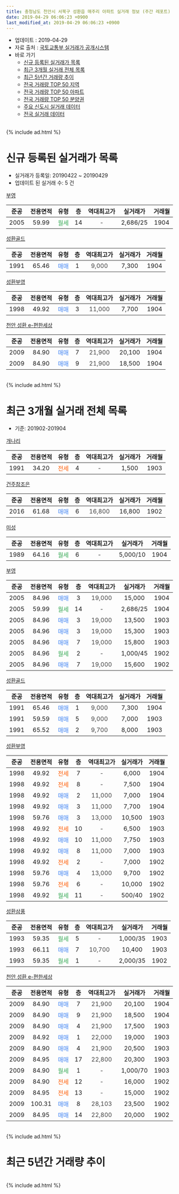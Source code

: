 ```yaml
---
title: 충청남도 천안시 서북구 성환읍 매주리 아파트 실거래 정보 (주간 레포트)
date: 2019-04-29 06:06:23 +0900
last_modified_at: 2019-04-29 06:06:23 +0900
---
```


* 업데이트 : 2019-04-29
* 자료 출처 : [국토교통부 실거래가 공개시스템](http://rt.molit.go.kr)
* 바로 가기
    * [신규 등록된 실거래가 목록](#신규-등록된-실거래가-목록)
    * [최근 3개월 실거래 전체 목록](#최근-3개월-실거래-전체-목록)
    * [최근 5년간 거래량 추이](#최근-5년간-거래량-추이)
    * [전국 거래량 TOP 50 지역](https://inasie.github.io/apt-trade-info/최근-3개월-전국에서-가장-거래가-많이-발생한-지역)
    * [전국 거래량 TOP 50 아파트](https://inasie.github.io/apt-trade-info/최근-3개월-전국에서-가장-거래가-많이-발생한-아파트)
    * [전국 거래량 TOP 50 분양권](https://inasie.github.io/apt-trade-info/최근-3개월-전국에서-가장-거래가-많이-발생한-분양권)
    * [주요 신도시 실거래 데이터](https://inasie.github.io/apt-trade-info/주요-신도시)
    * [전국 실거래 데이터](https://inasie.github.io/apt-trade-info/전국)
<br>
{% include ad.html %}
<br>

# 신규 등록된 실거래가 목록
* 실거래가 등록일: 20190422 ~ 20190429
* 업데이트 된 실거래 수: 5 건


[부영](https://search.naver.com/search.naver?query=%EC%B6%A9%EC%B2%AD%EB%82%A8%EB%8F%84+%EC%B2%9C%EC%95%88%EC%8B%9C+%EC%84%9C%EB%B6%81%EA%B5%AC+%EC%84%B1%ED%99%98%EC%9D%8D+%EB%A7%A4%EC%A3%BC%EB%A6%AC+%EB%B6%80%EC%98%81)

|준공|전용면적|유형|층|역대최고가|실거래가|거래월|
|:---:|:---:|:---:|:---:|:---:|:---:|:---:|
|2005|59.99|<span style="color:#34a853">월세</span>|14|<span style="color:#444444">-</span>|2,686/25|1904|

[성환골드](https://search.naver.com/search.naver?query=%EC%B6%A9%EC%B2%AD%EB%82%A8%EB%8F%84+%EC%B2%9C%EC%95%88%EC%8B%9C+%EC%84%9C%EB%B6%81%EA%B5%AC+%EC%84%B1%ED%99%98%EC%9D%8D+%EB%A7%A4%EC%A3%BC%EB%A6%AC+%EC%84%B1%ED%99%98%EA%B3%A8%EB%93%9C)

|준공|전용면적|유형|층|역대최고가|실거래가|거래월|
|:---:|:---:|:---:|:---:|:---:|:---:|:---:|
|1991|65.46|<span style="color:#4285f3">매매</span>|1|<span style="color:#444444">9,000</span>|7,300|1904|

[성환부영](https://search.naver.com/search.naver?query=%EC%B6%A9%EC%B2%AD%EB%82%A8%EB%8F%84+%EC%B2%9C%EC%95%88%EC%8B%9C+%EC%84%9C%EB%B6%81%EA%B5%AC+%EC%84%B1%ED%99%98%EC%9D%8D+%EB%A7%A4%EC%A3%BC%EB%A6%AC+%EC%84%B1%ED%99%98%EB%B6%80%EC%98%81)

|준공|전용면적|유형|층|역대최고가|실거래가|거래월|
|:---:|:---:|:---:|:---:|:---:|:---:|:---:|
|1998|49.92|<span style="color:#4285f3">매매</span>|3|<span style="color:#444444">11,000</span>|7,700|1904|

[천안 성환 e-편한세상](https://search.naver.com/search.naver?query=%EC%B6%A9%EC%B2%AD%EB%82%A8%EB%8F%84+%EC%B2%9C%EC%95%88%EC%8B%9C+%EC%84%9C%EB%B6%81%EA%B5%AC+%EC%84%B1%ED%99%98%EC%9D%8D+%EB%A7%A4%EC%A3%BC%EB%A6%AC+%EC%B2%9C%EC%95%88+%EC%84%B1%ED%99%98+e-%ED%8E%B8%ED%95%9C%EC%84%B8%EC%83%81)

|준공|전용면적|유형|층|역대최고가|실거래가|거래월|
|:---:|:---:|:---:|:---:|:---:|:---:|:---:|
|2009|84.90|<span style="color:#4285f3">매매</span>|7|<span style="color:#444444">21,900</span>|20,100|1904|
|2009|84.90|<span style="color:#4285f3">매매</span>|9|<span style="color:#444444">21,900</span>|18,500|1904|


<br>
{% include ad.html %}
<br>

# 최근 3개월 실거래 전체 목록
* 기준: 201902-201904


[개나리](https://search.naver.com/search.naver?query=%EC%B6%A9%EC%B2%AD%EB%82%A8%EB%8F%84+%EC%B2%9C%EC%95%88%EC%8B%9C+%EC%84%9C%EB%B6%81%EA%B5%AC+%EC%84%B1%ED%99%98%EC%9D%8D+%EB%A7%A4%EC%A3%BC%EB%A6%AC+%EA%B0%9C%EB%82%98%EB%A6%AC)

|준공|전용면적|유형|층|역대최고가|실거래가|거래월|
|:---:|:---:|:---:|:---:|:---:|:---:|:---:|
|1991|34.20|<span style="color:#ff5a00">전세</span>|4|<span style="color:#444444">-</span>|1,500|1903|

[건주참조은](https://search.naver.com/search.naver?query=%EC%B6%A9%EC%B2%AD%EB%82%A8%EB%8F%84+%EC%B2%9C%EC%95%88%EC%8B%9C+%EC%84%9C%EB%B6%81%EA%B5%AC+%EC%84%B1%ED%99%98%EC%9D%8D+%EB%A7%A4%EC%A3%BC%EB%A6%AC+%EA%B1%B4%EC%A3%BC%EC%B0%B8%EC%A1%B0%EC%9D%80)

|준공|전용면적|유형|층|역대최고가|실거래가|거래월|
|:---:|:---:|:---:|:---:|:---:|:---:|:---:|
|2016|61.68|<span style="color:#4285f3">매매</span>|6|<span style="color:#444444">16,800</span>|16,800|1902|

[미성](https://search.naver.com/search.naver?query=%EC%B6%A9%EC%B2%AD%EB%82%A8%EB%8F%84+%EC%B2%9C%EC%95%88%EC%8B%9C+%EC%84%9C%EB%B6%81%EA%B5%AC+%EC%84%B1%ED%99%98%EC%9D%8D+%EB%A7%A4%EC%A3%BC%EB%A6%AC+%EB%AF%B8%EC%84%B1)

|준공|전용면적|유형|층|역대최고가|실거래가|거래월|
|:---:|:---:|:---:|:---:|:---:|:---:|:---:|
|1989|64.16|<span style="color:#34a853">월세</span>|6|<span style="color:#444444">-</span>|5,000/10|1904|

[부영](https://search.naver.com/search.naver?query=%EC%B6%A9%EC%B2%AD%EB%82%A8%EB%8F%84+%EC%B2%9C%EC%95%88%EC%8B%9C+%EC%84%9C%EB%B6%81%EA%B5%AC+%EC%84%B1%ED%99%98%EC%9D%8D+%EB%A7%A4%EC%A3%BC%EB%A6%AC+%EB%B6%80%EC%98%81)

|준공|전용면적|유형|층|역대최고가|실거래가|거래월|
|:---:|:---:|:---:|:---:|:---:|:---:|:---:|
|2005|84.96|<span style="color:#4285f3">매매</span>|3|<span style="color:#444444">19,000</span>|15,000|1904|
|2005|59.99|<span style="color:#34a853">월세</span>|14|<span style="color:#444444">-</span>|2,686/25|1904|
|2005|84.96|<span style="color:#4285f3">매매</span>|3|<span style="color:#444444">19,000</span>|13,500|1903|
|2005|84.96|<span style="color:#4285f3">매매</span>|3|<span style="color:#444444">19,000</span>|15,300|1903|
|2005|84.96|<span style="color:#4285f3">매매</span>|7|<span style="color:#444444">19,000</span>|15,800|1903|
|2005|84.96|<span style="color:#34a853">월세</span>|2|<span style="color:#444444">-</span>|1,000/45|1902|
|2005|84.96|<span style="color:#4285f3">매매</span>|7|<span style="color:#444444">19,000</span>|15,600|1902|

[성환골드](https://search.naver.com/search.naver?query=%EC%B6%A9%EC%B2%AD%EB%82%A8%EB%8F%84+%EC%B2%9C%EC%95%88%EC%8B%9C+%EC%84%9C%EB%B6%81%EA%B5%AC+%EC%84%B1%ED%99%98%EC%9D%8D+%EB%A7%A4%EC%A3%BC%EB%A6%AC+%EC%84%B1%ED%99%98%EA%B3%A8%EB%93%9C)

|준공|전용면적|유형|층|역대최고가|실거래가|거래월|
|:---:|:---:|:---:|:---:|:---:|:---:|:---:|
|1991|65.46|<span style="color:#4285f3">매매</span>|1|<span style="color:#444444">9,000</span>|7,300|1904|
|1991|59.59|<span style="color:#4285f3">매매</span>|5|<span style="color:#444444">9,000</span>|7,000|1903|
|1991|65.52|<span style="color:#4285f3">매매</span>|2|<span style="color:#444444">9,700</span>|8,000|1903|

[성환부영](https://search.naver.com/search.naver?query=%EC%B6%A9%EC%B2%AD%EB%82%A8%EB%8F%84+%EC%B2%9C%EC%95%88%EC%8B%9C+%EC%84%9C%EB%B6%81%EA%B5%AC+%EC%84%B1%ED%99%98%EC%9D%8D+%EB%A7%A4%EC%A3%BC%EB%A6%AC+%EC%84%B1%ED%99%98%EB%B6%80%EC%98%81)

|준공|전용면적|유형|층|역대최고가|실거래가|거래월|
|:---:|:---:|:---:|:---:|:---:|:---:|:---:|
|1998|49.92|<span style="color:#ff5a00">전세</span>|7|<span style="color:#444444">-</span>|6,000|1904|
|1998|49.92|<span style="color:#ff5a00">전세</span>|8|<span style="color:#444444">-</span>|7,500|1904|
|1998|49.92|<span style="color:#4285f3">매매</span>|2|<span style="color:#444444">11,000</span>|7,000|1904|
|1998|49.92|<span style="color:#4285f3">매매</span>|3|<span style="color:#444444">11,000</span>|7,700|1904|
|1998|59.76|<span style="color:#4285f3">매매</span>|3|<span style="color:#444444">13,000</span>|10,500|1903|
|1998|49.92|<span style="color:#ff5a00">전세</span>|10|<span style="color:#444444">-</span>|6,500|1903|
|1998|49.92|<span style="color:#4285f3">매매</span>|10|<span style="color:#444444">11,000</span>|7,750|1903|
|1998|49.92|<span style="color:#4285f3">매매</span>|8|<span style="color:#444444">11,000</span>|7,000|1903|
|1998|49.92|<span style="color:#ff5a00">전세</span>|2|<span style="color:#444444">-</span>|7,000|1902|
|1998|59.76|<span style="color:#4285f3">매매</span>|4|<span style="color:#444444">13,000</span>|9,700|1902|
|1998|59.76|<span style="color:#ff5a00">전세</span>|6|<span style="color:#444444">-</span>|10,000|1902|
|1998|49.92|<span style="color:#34a853">월세</span>|11|<span style="color:#444444">-</span>|500/40|1902|

[성환삼풍](https://search.naver.com/search.naver?query=%EC%B6%A9%EC%B2%AD%EB%82%A8%EB%8F%84+%EC%B2%9C%EC%95%88%EC%8B%9C+%EC%84%9C%EB%B6%81%EA%B5%AC+%EC%84%B1%ED%99%98%EC%9D%8D+%EB%A7%A4%EC%A3%BC%EB%A6%AC+%EC%84%B1%ED%99%98%EC%82%BC%ED%92%8D)

|준공|전용면적|유형|층|역대최고가|실거래가|거래월|
|:---:|:---:|:---:|:---:|:---:|:---:|:---:|
|1993|59.35|<span style="color:#34a853">월세</span>|5|<span style="color:#444444">-</span>|1,000/35|1903|
|1993|66.11|<span style="color:#4285f3">매매</span>|7|<span style="color:#444444">10,700</span>|10,400|1903|
|1993|59.35|<span style="color:#34a853">월세</span>|1|<span style="color:#444444">-</span>|2,000/35|1902|

[천안 성환 e-편한세상](https://search.naver.com/search.naver?query=%EC%B6%A9%EC%B2%AD%EB%82%A8%EB%8F%84+%EC%B2%9C%EC%95%88%EC%8B%9C+%EC%84%9C%EB%B6%81%EA%B5%AC+%EC%84%B1%ED%99%98%EC%9D%8D+%EB%A7%A4%EC%A3%BC%EB%A6%AC+%EC%B2%9C%EC%95%88+%EC%84%B1%ED%99%98+e-%ED%8E%B8%ED%95%9C%EC%84%B8%EC%83%81)

|준공|전용면적|유형|층|역대최고가|실거래가|거래월|
|:---:|:---:|:---:|:---:|:---:|:---:|:---:|
|2009|84.90|<span style="color:#4285f3">매매</span>|7|<span style="color:#444444">21,900</span>|20,100|1904|
|2009|84.90|<span style="color:#4285f3">매매</span>|9|<span style="color:#444444">21,900</span>|18,500|1904|
|2009|84.90|<span style="color:#4285f3">매매</span>|4|<span style="color:#444444">21,900</span>|17,500|1903|
|2009|84.92|<span style="color:#4285f3">매매</span>|1|<span style="color:#444444">22,000</span>|19,000|1903|
|2009|84.90|<span style="color:#4285f3">매매</span>|4|<span style="color:#444444">21,900</span>|20,500|1903|
|2009|84.95|<span style="color:#4285f3">매매</span>|17|<span style="color:#444444">22,800</span>|20,300|1903|
|2009|84.90|<span style="color:#34a853">월세</span>|1|<span style="color:#444444">-</span>|1,000/70|1903|
|2009|84.90|<span style="color:#ff5a00">전세</span>|12|<span style="color:#444444">-</span>|16,000|1902|
|2009|84.95|<span style="color:#ff5a00">전세</span>|13|<span style="color:#444444">-</span>|15,000|1902|
|2009|100.31|<span style="color:#4285f3">매매</span>|8|<span style="color:#444444">28,103</span>|23,500|1902|
|2009|84.95|<span style="color:#4285f3">매매</span>|14|<span style="color:#444444">22,800</span>|20,000|1902|


<br>
{% include ad.html %}
<br>

# 최근 5년간 거래량 추이


<div style="width:100%;">
    <canvas id="deal_progress" height="200"></canvas>
</div>

<script>
new Chart(document.getElementById("deal_progress"), {
    type: 'line',
    data: {
        labels: ['201404','201405','201406','201407','201408','201409','201410','201411','201412','201501','201502','201503','201504','201505','201506','201507','201508','201509','201510','201511','201512','201601','201602','201603','201604','201605','201606','201607','201608','201609','201610','201611','201612','201701','201702','201703','201704','201705','201706','201707','201708','201709','201710','201711','201712','201801','201802','201803','201804','201805','201806','201807','201808','201809','201810','201811','201812','201901','201902','201903','201904'],
        datasets: [{
            label: '매매',
            pointRadius: 1,
            data: [28, 25, 24, 13, 14, 24, 15, 19, 10, 16, 8, 15, 12, 15, 28, 14, 10, 14, 19, 15, 12, 10, 7, 7, 9, 6, 15, 10, 8, 11, 12, 8, 32, 10, 17, 16, 9, 5, 15, 18, 10, 13, 5, 6, 8, 11, 7, 15, 9, 5, 11, 7, 12, 7, 6, 9, 6, 7, 5, 13, 6],
            borderColor: "rgba(255, 201, 14, 1)",
            backgroundColor: "rgba(255, 201, 14, 0.5)",
            fill: false,
            lineTension: 0
        },{
            label: '전월세',
            pointRadius: 1,
            data: [9, 16, 11, 8, 9, 6, 8, 10, 10, 10, 9, 9, 12, 13, 7, 17, 8, 9, 9, 4, 10, 7, 7, 9, 10, 13, 9, 8, 5, 2, 8, 8, 5, 11, 12, 8, 5, 16, 7, 6, 4, 3, 4, 5, 10, 8, 6, 9, 6, 7, 7, 4, 7, 4, 6, 6, 6, 9, 7, 4, 4],
            borderColor: "rgba(0, 141, 185, 1)",
            backgroundColor: "rgba(0, 141, 185, 0.5)",
            fill: false,
            lineTension: 0
        }
        ]
    },
    options: {
        responsive: true,
        title: {
            display: false
        },
        tooltips: {
            mode: 'index',
            intersect: false
        },
        hover: {
            mode: 'nearest',
            intersect: true
        },
        scales: {
            xAxes: [{
                display: true,
                scaleLabel: {
                    display: true,
                    labelString: '년/월'
                }
            }],
            yAxes: [{
                display: true,
                ticks: {
                    suggestedMin: 0,
                },
                scaleLabel: {
                    display: true,
                    labelString: '실거래 수'
                }
            }]
        }
    }
});

</script>


<br>
{% include ad.html %}
<br>


